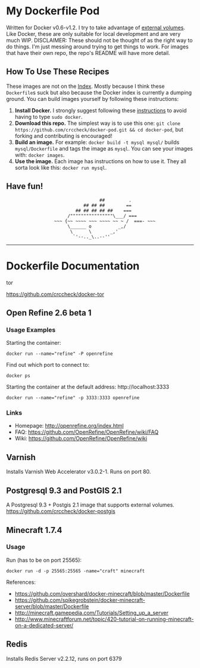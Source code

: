 # My Dockerfile Pod

Written for Docker v0.6-v1.2. I try to take advantage of [external volumes].
Like Docker, these are only suitable for local development and are very much
WIP. DISCLAIMER: These should not be thought of as the right way to do things.
I'm just messing around trying to get things to work. For images that have
their own repo, the repo's README will have more detail.

  [external volumes]: http://blog.docker.io/2013/07/docker-0-5-0-external-volumes-advanced-networking-self-hosted-registry/#external_volumes]


## How To Use These Recipes

These images are not on the [Index][docker index]. Mostly because I think these
`Dockerfile`s suck but also because the Docker index is currently a dumping
ground. You can build images yourself by following these instructions:

1. **Install Docker.** I strongly suggest following these [instructions] to avoid
   having to type `sudo docker`.
2. **Download this repo.** The simplest way is to use this one:
   `git clone https://github.com/crccheck/docker-pod.git && cd docker-pod`, but
   forking and contributing is encouraged!
3. **Build an image.** For example: `docker build -t mysql mysql/` builds
   `mysql/Dockerfile` and tags the image as `mysql`. You can see your images
   with: `docker images`.
4. **Use the image.** Each image has instructions on how to use it. They all
   sorta look like this: `docker run mysql`.

  [docker index]: https://index.docker.io/
  [instructions]: http://docs.docker.io/en/latest/use/basics/#why-sudo


## Have fun!

                                       ##         .
                                 ## ## ##        ==
                              ## ## ## ## ##    ===
                           /""""""""""""""""\___/ ===
                      ~~~ {~~ ~~~~ ~~~ ~~~~ ~~ ~ /  ===- ~~~
                           \______ o          _,/
                            \      \       _,'
                             `'--.._\..--''

  [whale]:  https://gist.github.com/dhrp/5733652


----
# Dockerfile Documentation

tor

https://github.com/crccheck/docker-tor


## Open Refine 2.6 beta 1

### Usage Examples

Starting the container:

    docker run --name="refine" -P openrefine

Find out which port to connect to:

    docker ps

Starting the container at the default address: http://localhost:3333

    docker run --name="refine" -p 3333:3333 openrefine

### Links

* Homepage: http://openrefine.org/index.html
* FAQ: https://github.com/OpenRefine/OpenRefine/wiki/FAQ
* Wiki: https://github.com/OpenRefine/OpenRefine/wiki

## Varnish

Installs Varnish Web Accelerator v3.0.2-1. Runs on port 80.

## Postgresql 9.3 and PostGIS 2.1

A Postgresql 9.3 + Postgis 2.1 image that supports external volumes.
https://github.com/crccheck/docker-postgis

## Minecraft 1.7.4

### Usage

Run (has to be on port 25565):

    docker run -d -p 25565:25565 -name="craft" minecraft

References:

* https://github.com/overshard/docker-minecraft/blob/master/Dockerfile
* https://github.com/spikegrobstein/docker-minecraft-server/blob/master/Dockerfile
* http://minecraft.gamepedia.com/Tutorials/Setting_up_a_server
* http://www.minecraftforum.net/topic/420-tutorial-on-running-minecraft-on-a-dedicated-server/

## Redis

Installs Redis Server v2.2.12, runs on port 6379


